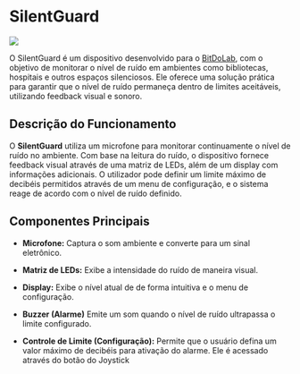# SilentGuard

![]("./example-silentguard.png")

O SilentGuard é um dispositivo desenvolvido para o [BitDoLab](https://github.com/BitDogLab/BitDogLab), com o objetivo de monitorar o nível de ruído em ambientes como bibliotecas, hospitais e outros espaços silenciosos. Ele oferece uma solução prática para garantir que o nível de ruído permaneça dentro de limites aceitáveis, utilizando feedback visual e sonoro.

## Descrição do Funcionamento

O **SilentGuard** utiliza um microfone para monitorar continuamente o nível de ruído no ambiente. Com base na leitura do ruído, o dispositivo fornece feedback visual através de uma matriz de LEDs, além de um display com informações adicionais. O utilizador pode definir um limite máximo de decibéis permitidos através de um menu de configuração, e o sistema reage de acordo com o nível de ruído definido.

## Componentes Principais

- **Microfone:** Captura o som ambiente e converte para um sinal eletrônico.

- **Matriz de LEDs:** Exibe a intensidade do ruído de maneira visual.

- **Display:** Exibe o nível atual de de forma intuitiva e o menu de configuração.

- **Buzzer (Alarme)** Emite um som quando o nível de ruído ultrapassa o limite configurado.

- **Controle de Limite (Configuração):** Permite que o usuário defina um valor máximo de decibéis para ativação do alarme. Ele é acessado através do botão do Joystick

